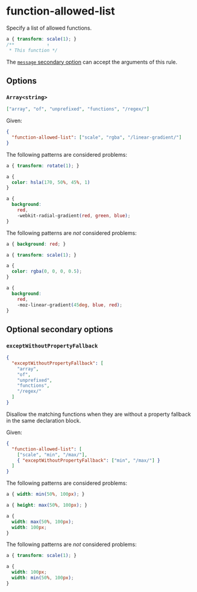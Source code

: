 # function-allowed-list

Specify a list of allowed functions.

<!-- prettier-ignore -->
```css
a { transform: scale(1); }
/**            ↑
 * This function */
```

The [`message` secondary option](../../../docs/user-guide/configure.md#message) can accept the arguments of this rule.

## Options

### `Array<string>`

```json
["array", "of", "unprefixed", "functions", "/regex/"]
```

Given:

```json
{
  "function-allowed-list": ["scale", "rgba", "/linear-gradient/"]
}
```

The following patterns are considered problems:

<!-- prettier-ignore -->
```css
a { transform: rotate(1); }
```

<!-- prettier-ignore -->
```css
a {
  color: hsla(170, 50%, 45%, 1)
}
```

<!-- prettier-ignore -->
```css
a {
  background:
    red,
    -webkit-radial-gradient(red, green, blue);
}
```

The following patterns are _not_ considered problems:

<!-- prettier-ignore -->
```css
a { background: red; }
```

<!-- prettier-ignore -->
```css
a { transform: scale(1); }
```

<!-- prettier-ignore -->
```css
a {
  color: rgba(0, 0, 0, 0.5);
}
```

<!-- prettier-ignore -->
```css
a {
  background:
    red,
    -moz-linear-gradient(45deg, blue, red);
}
```

## Optional secondary options

### `exceptWithoutPropertyFallback`

```json
{
  "exceptWithoutPropertyFallback": [
    "array",
    "of",
    "unprefixed",
    "functions",
    "/regex/"
  ]
}
```

Disallow the matching functions when they are without a property fallback in the same declaration block.

Given:

```json
{
  "function-allowed-list": [
    ["scale", "min", "/max/"],
    { "exceptWithoutPropertyFallback": ["min", "/max/"] }
  ]
}
```

The following patterns are considered problems:

<!-- prettier-ignore -->
```css
a { width: min(50%, 100px); }
```

<!-- prettier-ignore -->
```css
a { height: max(50%, 100px); }
```

<!-- prettier-ignore -->
```css
a {
  width: max(50%, 100px);
  width: 100px;
}
```

The following patterns are _not_ considered problems:

<!-- prettier-ignore -->
```css
a { transform: scale(1); }
```

<!-- prettier-ignore -->
```css
a {
  width: 100px;
  width: min(50%, 100px);
}
```
